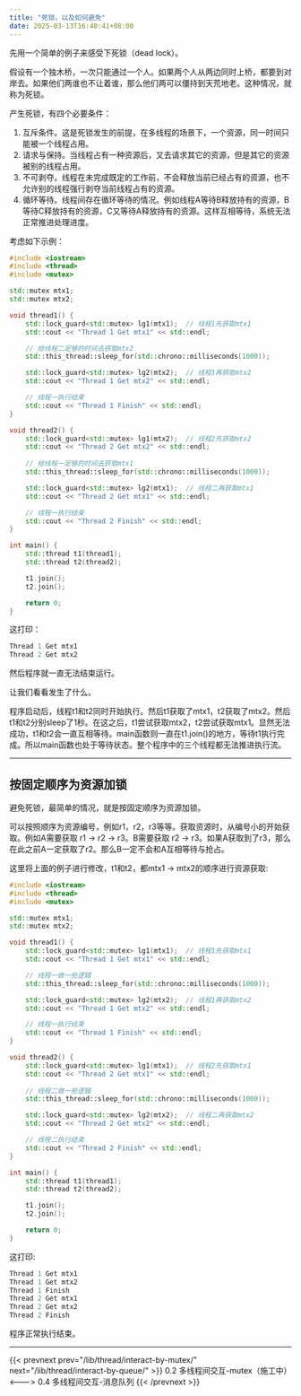 ```yaml
---
title: "死锁，以及如何避免"
date: 2025-03-13T16:40:41+08:00
---
```


先用一个简单的例子来感受下死锁（dead lock）。

假设有一个独木桥，一次只能通过一个人。如果两个人从两边同时上桥，都要到对岸去。如果他们两谁也不让着谁，那么他们两可以僵持到天荒地老。这种情况，就称为死锁。

产生死锁，有四个必要条件：

1. 互斥条件。这是死锁发生的前提，在多线程的场景下，一个资源，同一时间只能被一个线程占用。
2. 请求与保持。当线程占有一种资源后，又去请求其它的资源，但是其它的资源被别的线程占用。
3. 不可剥夺。线程在未完成既定的工作前，不会释放当前已经占有的资源，也不允许别的线程强行剥夺当前线程占有的资源。
4. 循环等待。线程间存在循环等待的情况。例如线程A等待B释放持有的资源，B等待C释放持有的资源，C又等待A释放持有的资源。这样互相等待，系统无法正常推进处理进度。

考虑如下示例：

```C++
#include <iostream>
#include <thread>
#include <mutex>

std::mutex mtx1;
std::mutex mtx2;

void thread1() {
    std::lock_guard<std::mutex> lg1(mtx1);  // 线程1先获取mtx1
    std::cout << "Thread 1 Get mtx1" << std::endl;

    // 给线程二足够的时间去获取mtx2
    std::this_thread::sleep_for(std::chrono::milliseconds(1000));

    std::lock_guard<std::mutex> lg2(mtx2);  // 线程1再获取mtx2
    std::cout << "Thread 1 Get mtx2" << std::endl;

    // 线程一执行结束
    std::cout << "Thread 1 Finish" << std::endl;
}

void thread2() {
    std::lock_guard<std::mutex> lg1(mtx2);  // 线程2先获取mtx2
    std::cout << "Thread 2 Get mtx2" << std::endl;
    
    // 给线程一足够的时间去获取mtx1
    std::this_thread::sleep_for(std::chrono::milliseconds(1000));

    std::lock_guard<std::mutex> lg2(mtx1);  // 线程二再获取mtx1
    std::cout << "Thread 2 Get mtx1" << std::endl;

    // 线程一执行结束
    std::cout << "Thread 2 Finish" << std::endl;
}

int main() {
    std::thread t1(thread1);
    std::thread t2(thread2);

    t1.join();
    t2.join();

    return 0;
}
```

这打印：

```C++
Thread 1 Get mtx1
Thread 2 Get mtx2

```

然后程序就一直无法结束运行。

让我们看看发生了什么。

程序启动后，线程t1和t2同时开始执行。然后t1获取了mtx1，t2获取了mtx2。然后t1和t2分别sleep了1秒。在这之后，t1尝试获取mtx2，t2尝试获取mtx1。显然无法成功，t1和t2会一直互相等待。main函数则一直在t1.join()的地方，等待t1执行完成。所以main函数也处于等待状态。整个程序中的三个线程都无法推进执行流。

***
## 按固定顺序为资源加锁

避免死锁，最简单的情况，就是按固定顺序为资源加锁。

可以按照顺序为资源编号，例如r1，r2，r3等等。获取资源时，从编号小的开始获取。例如A需要获取 r1 -> r2 -> r3。B需要获取 r2 -> r3。如果A获取到了r3，那么在此之前A一定获取了r2。那么B一定不会和A互相等待与抢占。

这里将上面的例子进行修改，t1和t2，都mtx1 -> mtx2的顺序进行资源获取:

```C++
#include <iostream>
#include <thread>
#include <mutex>

std::mutex mtx1;
std::mutex mtx2;

void thread1() {
    std::lock_guard<std::mutex> lg1(mtx1);  // 线程1先获取mtx1
    std::cout << "Thread 1 Get mtx1" << std::endl;

    // 线程一做一些逻辑
    std::this_thread::sleep_for(std::chrono::milliseconds(1000));

    std::lock_guard<std::mutex> lg2(mtx2);  // 线程1再获取mtx2
    std::cout << "Thread 1 Get mtx2" << std::endl;

    // 线程一执行结束
    std::cout << "Thread 1 Finish" << std::endl;
}

void thread2() {
    std::lock_guard<std::mutex> lg1(mtx1);  // 线程2先获取mtx1
    std::cout << "Thread 2 Get mtx1" << std::endl;
    
    // 线程二做一些逻辑
    std::this_thread::sleep_for(std::chrono::milliseconds(1000));

    std::lock_guard<std::mutex> lg2(mtx2);  // 线程二再获取mtx2
    std::cout << "Thread 2 Get mtx2" << std::endl;

    // 线程二执行结束
    std::cout << "Thread 2 Finish" << std::endl;
}

int main() {
    std::thread t1(thread1);
    std::thread t2(thread2);

    t1.join();
    t2.join();

    return 0;
}
```

这打印:

```C++
Thread 1 Get mtx1
Thread 1 Get mtx2
Thread 1 Finish
Thread 2 Get mtx1
Thread 2 Get mtx2
Thread 2 Finish
```

程序正常执行结束。

***

{{< prevnext prev="/lib/thread/interact-by-mutex/" next="/lib/thread/interact-by-queue/" >}}
0.2 多线程间交互-mutex（施工中）
<--->
0.4 多线程间交互-消息队列
{{< /prevnext >}}
